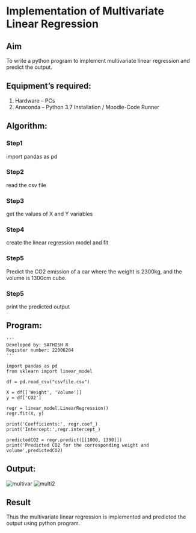 # Implementation of Multivariate Linear Regression
## Aim
To write a python program to implement multivariate linear regression and predict the output.
## Equipment’s required:
1.	Hardware – PCs
2.	Anaconda – Python 3.7 Installation / Moodle-Code Runner
## Algorithm:
### Step1
import pandas as pd

### Step2
read the csv file

### Step3
get the values of X and Y variables

### Step4
create the linear regression model and fit

### Step5
Predict the CO2 emission of a car where the weight is 2300kg, and the volume is 1300cm cube.

### Step5
print the predicted output

## Program:
```
'''
Developed by: SATHISH R 
Register number: 22006204
'''

import pandas as pd
from sklearn import linear_model

df = pd.read_csv("csvfile.csv")

X = df[['Weight', 'Volume']]
y = df['CO2']

regr = linear_model.LinearRegression()
regr.fit(X, y)

print('Coefficients:', regr.coef_)
print('Intercept:',regr.intercept_)

predictedCO2 = regr.predict([[1000, 1390]])
print('Predicted CO2 for the corresponding weight and volume',predictedCO2)

```
## Output:
![multivar](https://user-images.githubusercontent.com/118787261/214864176-75d4a39e-309a-472c-976e-5fc3d81ec2df.png)
![multi2](https://user-images.githubusercontent.com/118787261/214864192-e2f8b7f3-79ef-457f-be50-8ef4198d2e85.png)


## Result
Thus the multivariate linear regression is implemented and predicted the output using python program.

